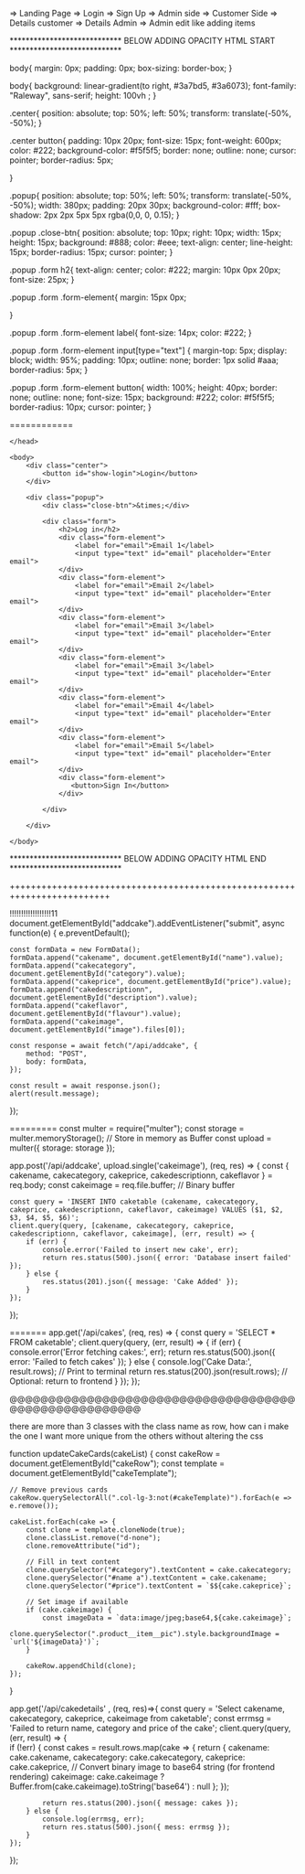 => Landing Page
=> Login
=> Sign Up
=> Admin side
=> Customer Side 
=> Details customer
=> Details Admin
=> Admin edit like adding items


**************************** BELOW ADDING OPACITY HTML START  ****************************


body{
    margin: 0px;
    padding: 0px;
    box-sizing: border-box;
}

body{
    background: linear-gradient(to right, #3a7bd5, #3a6073);
    font-family: "Raleway", sans-serif;
    height: 100vh ;
}

.center{
    position: absolute;
    top: 50%;
    left: 50%;
    transform: translate(-50%, -50%);
}

.center button{
    padding: 10px 20px;
    font-size: 15px;
    font-weight: 600px;
    color: #222;
    background-color: #f5f5f5;
    border: none;
    outline: none;
    cursor: pointer;
    border-radius: 5px;

}

.popup{
    position: absolute;
    top: 50%;
    left: 50%;
    transform: translate(-50%, -50%);
    width: 380px;
    padding: 20px 30px;
    background-color: #fff;
    box-shadow: 2px 2px 5px 5px rgba(0,0, 0, 0.15);
}

.popup .close-btn{
    position: absolute;
    top: 10px;
    right: 10px;
    width: 15px;
    height: 15px;
    background: #888;
    color: #eee;
    text-align: center;
    line-height: 15px;
    border-radius: 15px;
    cursor: pointer; 
}

.popup .form h2{
    text-align: center;
    color: #222;
    margin: 10px 0px 20px;
    font-size: 25px;
}

.popup .form .form-element{
    margin: 15px 0px;

}

.popup .form .form-element label{
    font-size: 14px;
    color: #222;
}

.popup .form .form-element input[type="text"]
{
    margin-top: 5px;
    display: block;
    width: 95%;
    padding: 10px;
    outline: none;
    border: 1px solid #aaa;
    border-radius: 5px;
}

.popup .form .form-element button{
    width: 100%;
    height: 40px;
    border: none;
    outline: none;
    font-size: 15px;
    background: #222;
    color: #f5f5f5;
    border-radius: 10px;
    cursor: pointer;
}

 ============

 <!DOCTYPE html>
<html>
    <head>
        <meta charset="UTF-8">
        <link rel="stylesheet" href="style.css">

    </head>

    <body>
        <div class="center">
            <button id="show-login">Login</button>
        </div>

        <div class="popup">
            <div class="close-btn">&times;</div>
        
            <div class="form"> 
                <h2>Log in</h2>
                <div class="form-element">
                    <label for="email">Email 1</label>
                    <input type="text" id="email" placeholder="Enter email">
                </div>
                <div class="form-element">
                    <label for="email">Email 2</label>
                    <input type="text" id="email" placeholder="Enter email">
                </div>
                <div class="form-element">
                    <label for="email">Email 3</label>
                    <input type="text" id="email" placeholder="Enter email">
                </div>
                <div class="form-element">
                    <label for="email">Email 3</label>
                    <input type="text" id="email" placeholder="Enter email">
                </div>
                <div class="form-element">
                    <label for="email">Email 4</label>
                    <input type="text" id="email" placeholder="Enter email">
                </div>
                <div class="form-element">
                    <label for="email">Email 5</label>
                    <input type="text" id="email" placeholder="Enter email">
                </div> 
                <div class="form-element">
                   <button>Sign In</button>
                </div>

            </div>
        
        </div>

    </body>
</html>

**************************** BELOW ADDING OPACITY HTML END  ****************************

<div class="header__top__left">
    <p id="time"></p>
    <p id="date"></p>
</div>

<script>
    function updateTimeAndDate() {
        const now = new Date();

        // Format time as HH:MM (24-hour)
        const hours = now.getHours().toString().padStart(2, '0');
        const minutes = now.getMinutes().toString().padStart(2, '0');
        document.getElementById('time').textContent = `${hours}:${minutes}`;

        // Format date as "20 October 2024"
        const day = now.getDate();
        const month = now.toLocaleString('default', { month: 'long' });
        const year = now.getFullYear();
        document.getElementById('date').textContent = `${day} ${month} ${year}`;
    }

    // Update immediately and every minute
    updateTimeAndDate();
    setInterval(updateTimeAndDate, 60000);
</script>

+++++++++++++++++++++++++++++++++++++++++++++++++++++++++++++++++++++++++
<script>
document.getElementById("submit-cake").addEventListener("click", async function(e) {
    e.preventDefault();

    const name = document.getElementById("name").value;
    const category = document.getElementById("category").value;
    const price = document.getElementById("price").value;
    const description = document.getElementById("description").value;
    const flavour = document.getElementById("flavour").value;
    const imageInput = document.getElementById("image");
    const imageFile = imageInput.files[0];

    // Convert image to base64 string
    const reader = new FileReader();
    reader.onloadend = async function () {
        const base64Image = reader.result;

        const cakeData = {
            cakename: name,
            cakecategory: category,
            cakeprice: price,
            cakedescriptionn: description,
            cakeflavor: flavour,
            cakeimage: base64Image  // store base64
        };

        const response = await fetch('/api/addcake', {
            method: 'POST',
            headers: { 'Content-Type': 'application/json' },
            body: JSON.stringify(cakeData)
        });

        const result = await response.json();
        console.log(result);
        alert(result.message);
    };

    if (imageFile) {
        reader.readAsDataURL(imageFile);
    } else {
        alert("Please select an image.");
    }
});
</script>


!!!!!!!!!!!!!!!!!!11
document.getElementById("addcake").addEventListener("submit", async function(e) {
    e.preventDefault();

    const formData = new FormData();
    formData.append("cakename", document.getElementById("name").value);
    formData.append("cakecategory", document.getElementById("category").value);
    formData.append("cakeprice", document.getElementById("price").value);
    formData.append("cakedescriptionn", document.getElementById("description").value);
    formData.append("cakeflavor", document.getElementById("flavour").value);
    formData.append("cakeimage", document.getElementById("image").files[0]);

    const response = await fetch("/api/addcake", {
        method: "POST",
        body: formData,
    });

    const result = await response.json();
    alert(result.message);
});

=========
const multer = require("multer");
const storage = multer.memoryStorage(); // Store in memory as Buffer
const upload = multer({ storage: storage });

app.post('/api/addcake', upload.single('cakeimage'), (req, res) => {
    const { cakename, cakecategory, cakeprice, cakedescriptionn, cakeflavor } = req.body;
    const cakeimage = req.file.buffer; // Binary buffer

    const query = 'INSERT INTO caketable (cakename, cakecategory, cakeprice, cakedescriptionn, cakeflavor, cakeimage) VALUES ($1, $2, $3, $4, $5, $6)';
    client.query(query, [cakename, cakecategory, cakeprice, cakedescriptionn, cakeflavor, cakeimage], (err, result) => {
        if (err) {
            console.error('Failed to insert new cake', err);
            return res.status(500).json({ error: 'Database insert failed' });
        } else {
            res.status(201).json({ message: 'Cake Added' });
        }
    });
});

=======
app.get('/api/cakes', (req, res) => {
    const query = 'SELECT * FROM caketable';
    client.query(query, (err, result) => {
        if (err) {
            console.error('Error fetching cakes:', err);
            return res.status(500).json({ error: 'Failed to fetch cakes' });
        } else {
            console.log('Cake Data:', result.rows);  // Print to terminal
            return res.status(200).json(result.rows); // Optional: return to frontend
        }
    });
});




@@@@@@@@@@@@@@@@@@@@@@@@@@@@@@@@@@@@@@@@@@@@@@@@@@@@@@
<script>
document.addEventListener("DOMContentLoaded", function () {
    fetch('/api/cakeDetails')
        .then(res => res.json())
        .then(data => {
            if (data.message && Array.isArray(data.message)) {
                renderCakes(data.message);
            } else {
                console.error("Unexpected data format:", data);
            }
        })
        .catch(err => {
            console.error("Error fetching cake data:", err);
        });
});

function renderCakes(cakeList) {
    const container = document.querySelector(".row");
    container.innerHTML = ""; // Clear existing items if needed

    for (let i = 0; i < cakeList.length; i++) {
        const cake = cakeList[i];
        const cakeHTML = createCakeHTML(cake);

        // Create a new row for every 4 items
        if (i % 4 === 0) {
            const rowDiv = document.createElement("div");
            rowDiv.className = "row cake-row";
            container.appendChild(rowDiv);
        }

        // Append item to the current row
        const currentRow = container.querySelectorAll(".cake-row")[Math.floor(i / 4)];
        currentRow.insertAdjacentHTML('beforeend', cakeHTML);
    }
}

function createCakeHTML(cake) {
    return `
        <div class="col-lg-3 col-md-6 col-sm-6">
            <div class="product__item">
                <div class="product__item__pic set-bg" style="background-image: url('img/shop/default.jpg');">
                    <div class="product__label">
                        <span>${cake.cakecategory}</span>
                    </div>
                </div>
                <div class="product__item__text">
                    <h6><a href="./shop-details.html">${cake.cakename}</a></h6>
                    <div class="product__item__price">$${cake.cakeprice}</div>
                    <button type="submit" class="site-btn"><a href="edit-Cakes.html">Edit</a></button>
                </div>
            </div>
        </div>
    `;
}
</script>
there are more than 3 classes with the class name as row, how can i make the one I want more unique from the others without altering the css

function updateCakeCards(cakeList) {
    const cakeRow = document.getElementById("cakeRow");
    const template = document.getElementById("cakeTemplate");

    // Remove previous cards
    cakeRow.querySelectorAll(".col-lg-3:not(#cakeTemplate)").forEach(e => e.remove());

    cakeList.forEach(cake => {
        const clone = template.cloneNode(true);
        clone.classList.remove("d-none");
        clone.removeAttribute("id");

        // Fill in text content
        clone.querySelector("#category").textContent = cake.cakecategory;
        clone.querySelector("#name a").textContent = cake.cakename;
        clone.querySelector("#price").textContent = `$${cake.cakeprice}`;

        // Set image if available
        if (cake.cakeimage) {
            const imageData = `data:image/jpeg;base64,${cake.cakeimage}`;
            clone.querySelector(".product__item__pic").style.backgroundImage = `url('${imageData}')`;
        }

        cakeRow.appendChild(clone);
    });
}

app.get('/api/cakedetails' , (req, res)=>{ 
    const query = 'Select cakename, cakecategory, cakeprice, cakeimage from caketable';
    const errmsg = 'Failed to return name, category and price of the cake';
    client.query(query, (err, result) => {  
        if (!err) {
            const cakes = result.rows.map(cake => {
                return {
                    cakename: cake.cakename,
                    cakecategory: cake.cakecategory,
                    cakeprice: cake.cakeprice,
                    // Convert binary image to base64 string (for frontend rendering) 
                    cakeimage: cake.cakeimage ? Buffer.from(cake.cakeimage).toString('base64') : null
                };
            });

            return res.status(200).json({ message: cakes });
        } else {
            console.log(errmsg, err);
            return res.status(500).json({ mess: errmsg });
        }
    });
});